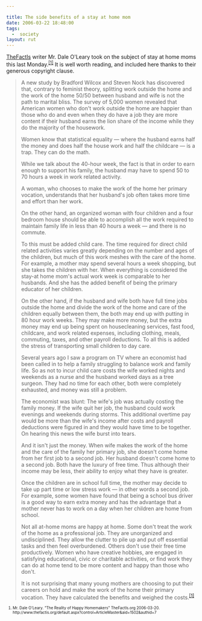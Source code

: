 ```yaml
---

title: The side benefits of a stay at home mom
date: 2006-03-22 18:48:00
tags:
  -  society
layout: rut
---
```



<p><a href="http://www.thefactis.org">TheFactIs</a> writer Mr. Dale O'Leary took on the subject of stay at home moms this last Monday.<sup><a href="http://www.thefactis.org/default.aspx?control=ArticleMaster&aid=1502&authid=7" title="The Reality of Happy Homemakers">[1]</a></sup> It is well worth reading, and included here thanks to their generous copyright clause.</p>  <blockquote><p>A new study by Bradford Wilcox and Steven Nock has discovered that, contrary to feminist theory, splitting work outside the home and the work of the home 50/50 between husband and wife is not the path to marital bliss. The survey of 5,000 women revealed that American women who don't work outside the home are happier than those who do and even when they do have a job they are more content if their husband earns the lion share of the income while they do the majority of the housework.</p>  <p>Women know that statistical equality — where the husband earns half the money and does half the house work and half the childcare — is a trap. They can do the math.</p>  <p>While we talk about the 40-hour week, the fact is that in order to earn enough to support his family, the husband may have to spend 50 to 70 hours a week in work related activity.</p>  <p>A woman, who chooses to make the work of the home her primary vocation, understands that her husband's job often takes more time and effort than her work.</p>  <p>On the other hand, an organized woman with four children and a four bedroom house should be able to accomplish all the work required to maintain family life in less than 40 hours a week — and there is no commute.</p>  <p>To this must be added child care. The time required for direct child related activities varies greatly depending on the number and ages of the children, but much of this work meshes with the care of the home. For example, a mother may spend several hours a week shopping, but she takes the children with her. When everything is considered the stay-at home mom's actual work week is comparable to her husbands. And she has the added benefit of being the primary educator of her children. </p>  <p>On the other hand, if the husband and wife both have full time jobs outside the home and divide the work of the home and care of the children equally between them, the both may end up with putting in 80 hour work weeks. They may make more money, but the extra money may end up being spent on housecleaning services, fast food, childcare, and work related expenses, including clothing, meals, commuting, taxes, and other payroll deductions. To all this is added the stress of transporting small children to day care.</p>  <p>Several years ago I saw a program on TV where an economist had been called in to help a family struggling to balance work and family life. So as not to incur child care costs the wife worked nights and weekends as a nurse and the husband worked days as a tree surgeon. They had no time for each other, both were completely exhausted, and money was still a problem.</p>  <p>The economist was blunt: The wife's job was actually costing the family money. If the wife quit her job, the husband could work evenings and weekends during storms. This additional overtime pay would be more than the wife's income after costs and payroll deductions were figured in and they would have time to be together. On hearing this news the wife burst into tears.</p>  <p>And it isn't just the money. When wife makes the work of the home and the care of the family her primary job, she doesn't come home from her first job to a second job. Her husband doesn't come home to a second job. Both have the luxury of free time. Thus although their income may be less, their ability to enjoy what they have is greater.</p>  <p>Once the children are in school full time, the mother may decide to take up part time or low stress work — in other words a second job. For example, some women have found that being a school bus driver is a good way to earn extra money and has the advantage that a mother never has to work on a day when her children are home from school.</p>  <p>Not all at-home moms are happy at home. Some don't treat the work of the home as a professional job. They are unorganized and undisciplined. They allow the clutter to pile up and put off essential tasks and then feel overburdened. Others don't use their free time productively. Women who have creative hobbies, are engaged in satisfying educational, civic or charitable activities, or find work they can do at home tend to be more content and happy than those who don't.</p>  <p>It is not surprising that many young mothers are choosing to put their careers on hold and make the work of the home their primary vocation. They have calculated the benefits and weighed the costs.<sup><a href="http://www.thefactis.org/default.aspx?control=ArticleMaster&aid=1502&authid=7" title="The Reality of Happy Homemakers">[1]</a></sup></p></blockquote>  <font size="-2"><ol><font size="-2"><li><font size="-2">Mr. Dale O'Leary.  "The Reality of Happy Homemakers" TheFactIs.org 2006-03-20. http://www.thefactis.org/default.aspx?control=ArticleMaster&aid=1502&authid=7 </font></li></font></ol></font>


